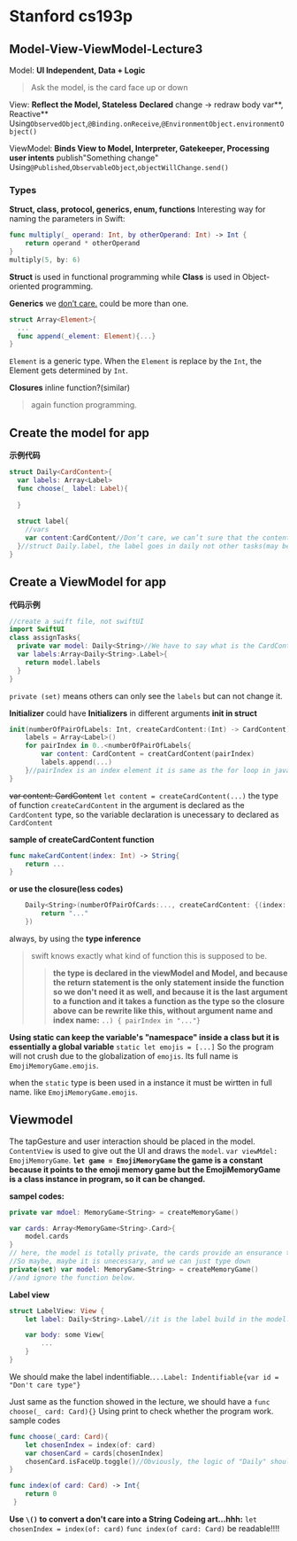# Stanford cs193p
## Model-View-ViewModel-Lecture3
Model:
**UI Independent, Data + Logic**

> Ask the model, is the card face up or down

View:
**Reflect the Model, Stateless**
**Declared** change -> redraw body var**, Reactive**
Using`ObservedObject`,`@Binding.onReceive`,`@EnvironmentObject.environmentObject()`

ViewModel:
**Binds View to Model, Interpreter, Gatekeeper, Processing user intents**
publish"Something change"
Using`@Published`,`ObservableObject`,`objectWillChange.send()`

### Types
**Struct, class, protocol, generics, enum, functions**
Interesting way for naming the parameters in Swift:

```swift
func multiply(_ operand: Int, by otherOperand: Int) -> Int {
	return operand * otherOperand
}
multiply(5, by: 6)
```
**Struct** is used in functional programming while **Class** is used in Object-oriented programming.

**Generics**
we <u>don’t care.</u>
could be more than one.
```swift
struct Array<Element>{
  ...
  func append(_element: Element){...}
}
```
`Element` is a generic type. When the `Element` is replace by the `Int`, the Element gets determined by `Int`.

**Closures**
inline function?(similar)
> again function programming.

## Create the model for app
**示例代码**
```swift
struct Daily<CardContent>{
  var labels: Array<Label>
  func choose(_ label: Label){
    
  }
  
  struct label{
    //vars
    var content:CardContent//Don’t care, we can’t sure that the content of card is String or image.
  }//struct Daily.label, the label goes in daily not other tasks(may be updated later?)
}
```

## Create a ViewModel for app
**代码示例**
```swift
//create a swift file, not swiftUI
import SwiftUI
class assignTasks{
  private var model: Daily<String>//We have to say what is the CardContent of assign Tasks.!var that has no init.
  var labels:Array<Daily<String>.Label>{
    return model.labels
  }
}
```


`private (set)` means others can only see the `labels` but can not change it.

**Initializer**
could have **Initializers** in different arguments
**init in struct**
```swift
init(numberOfPairOfLabels: Int, createCardContent:(Int) -> CardContent){
    labels = Array<Label>()
    for pairIndex in 0..<numberOfPairOfLabels{
        var content: CardContent = creatCardContent(pairIndex)
        labels.append(...)
    }//pairIndex is an index element it is same as the for loop in java.
}
```
~~var content: CardContent~~ `let content = createCardContent(...)` the type of function `createCardContent` in the argument is declared as the `CardContent` type, so the variable declaration is unecessary to declared as `CardContent`

**sample of createCardContent function**
```swift
func makeCardContent(index: Int) -> String{
    return ...
}
```
**or use the closure(less codes)**
```swift
    Daily<String>(numberOfPairOfCards:..., createCardContent: {(index: Int) -> String in
        return "..."
    })
```
always, by using the **type inference**
> swift knows exactly what kind of function this is supposed to be.
>>**the type is declared in the viewModel and Model, and because the return statement is the only statement inside the function so we don't need it as well, and because it is the last argument to a function and it takes a function as the type so the closure above can be rewrite like this, without argument name and index name:**
`..) { pairIndex in "..."}` 

**Using static can keep the variable's "namespace" inside a class but it is essentially a global variable**
`static let emojis = [...]`
So the program will not crush due to the globalization of `emojis`. Its full name is `EmojiMemoryGame.emojis`.

when the `static` type is been used in a instance it must be wirtten in full name. like `EmojiMemoryGame.emojis`.

## Viewmodel
The tapGesture and user interaction should be placed in the model.
`ContentView` is used to give out the UI and draws the `model`. `var viewMdel: EmojiMemoryGame`.
**`let game = EmojiMemoryGame` the game is a constant because it points to the emoji memory game but the EmojiMemoryGame is a class instance in program, so it can be changed.**

**sampel codes:**
```swift
private var mdoel: MemoryGame<String> = createMemoryGame()

var cards: Array<MemoryGame<String>.Card>{
    model.cards
}
// here, the model is totally private, the cards provide an ensurance that programmer do not need to use viewModel.model.cards, which exposing our model.
//So maybe, maybe it is unecessary, and we can just type down
private(set) var model: MemoryGame<String> = createMemoryGame()
//and ignore the function below.
```

**Label view**
```swift
struct LabelView: View {
    let label: Daily<String>.Label//it is the label build in the model.

    var body: some View{
        ...
    }
}
```

We should make the label indentifiable.`...Label: Indentifiable{var id = "Don't care type"}`

Just same as the function showed in the lecture, we should have a `func choose(_ card: Card){}`
Using print to check whether the program work.
sample codes
```swift
func choose(_card: Card){
    let chosenIndex = index(of: card)
    var chosenCard = cards[chosenIndex]
    chosenCard.isFaceUp.toggle()//Obviously, the logic of "Daily" should be a navigation to the detailed page of the card.
}

func index(of card: Card) -> Int{
    return 0
 }
 ```
 **Use `\()` to convert a don't care into a String**
 **Codeing art...hhh:** `let chosenIndex = index(of: card)` `func index(of card: Card)` be readable!!!!
 


